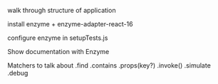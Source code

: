 walk through structure of application

install enzyme + enzyme-adapter-react-16

configure enzyme in setupTests.js

Show documentation with Enzyme

Matchers to talk about
.find
.contains
.props(key?)
.invoke()
.simulate
.debug
